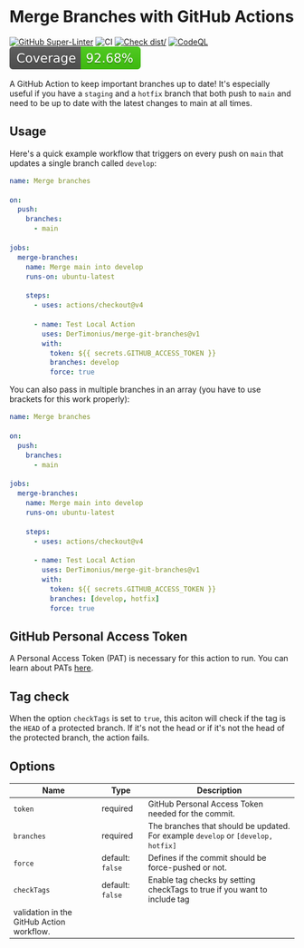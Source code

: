 # Merge Branches with GitHub Actions

[![GitHub Super-Linter](https://github.com/actions/typescript-action/actions/workflows/linter.yml/badge.svg)](https://github.com/super-linter/super-linter)
![CI](https://github.com/actions/typescript-action/actions/workflows/ci.yml/badge.svg)
[![Check dist/](https://github.com/actions/typescript-action/actions/workflows/check-dist.yml/badge.svg)](https://github.com/actions/typescript-action/actions/workflows/check-dist.yml)
[![CodeQL](https://github.com/actions/typescript-action/actions/workflows/codeql-analysis.yml/badge.svg)](https://github.com/actions/typescript-action/actions/workflows/codeql-analysis.yml)
[![Coverage](./badges/coverage.svg)](./badges/coverage.svg)

A GitHub Action to keep important branches up to date! It's especially useful if
you have a `staging` and a `hotfix` branch that both push to `main` and need to
be up to date with the latest changes to main at all times.

## Usage

Here's a quick example workflow that triggers on every push on `main` that
updates a single branch called `develop`:

```yaml
name: Merge branches

on:
  push:
    branches:
      - main

jobs:
  merge-branches:
    name: Merge main into develop
    runs-on: ubuntu-latest

    steps:
      - uses: actions/checkout@v4

      - name: Test Local Action
        uses: DerTimonius/merge-git-branches@v1
        with:
          token: ${{ secrets.GITHUB_ACCESS_TOKEN }}
          branches: develop
          force: true
```

You can also pass in multiple branches in an array (you have to use brackets for
this work properly):

```yaml
name: Merge branches

on:
  push:
    branches:
      - main

jobs:
  merge-branches:
    name: Merge main into develop
    runs-on: ubuntu-latest

    steps:
      - uses: actions/checkout@v4

      - name: Test Local Action
        uses: DerTimonius/merge-git-branches@v1
        with:
          token: ${{ secrets.GITHUB_ACCESS_TOKEN }}
          branches: [develop, hotfix]
          force: true
```

## GitHub Personal Access Token

A Personal Access Token (PAT) is necessary for this action to run. You can learn
about PATs
[here](https://docs.github.com/en/authentication/keeping-your-account-and-data-secure/managing-your-personal-access-tokens).

## Tag check

When the option `checkTags` is set to `true`, this aciton will check if the tag
is the `HEAD` of a protected branch. If it's not the head or if it's not the
head of the protected branch, the action fails.

## Options

<!-- markdownlint-disable MD013-->

| Name                                      | Type             | Description                                                                       |
| ----------------------------------------- | ---------------- | --------------------------------------------------------------------------------- |
| `token`                                   | required         | GitHub Personal Access Token needed for the commit.                               |
| `branches`                                | required         | The branches that should be updated. For example `develop` or `[develop, hotfix]` |
| `force`                                   | default: `false` | Defines if the commit should be force-pushed or not.                              |
| `checkTags`                               | default: `false` | Enable tag checks by setting checkTags to true if you want to include tag         |
| validation in the GitHub Action workflow. |

<!-- markdownlint-enable MD013-->
